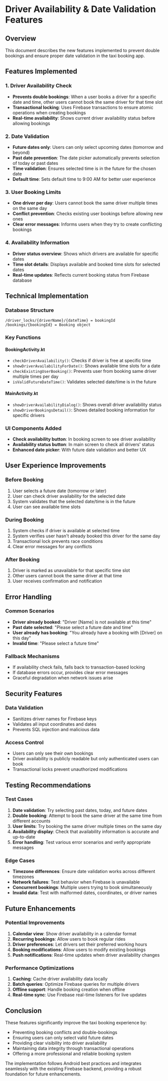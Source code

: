 # Driver Availability & Date Validation Features

## Overview
This document describes the new features implemented to prevent double bookings and ensure proper date validation in the taxi booking app.

## Features Implemented

### 1. Driver Availability Check
- **Prevents double bookings**: When a user books a driver for a specific date and time, other users cannot book the same driver for that time slot
- **Transactional locking**: Uses Firebase transactions to ensure atomic operations when creating bookings
- **Real-time availability**: Shows current driver availability status before allowing bookings

### 2. Date Validation
- **Future dates only**: Users can only select upcoming dates (tomorrow and beyond)
- **Past date prevention**: The date picker automatically prevents selection of today or past dates
- **Time validation**: Ensures selected time is in the future for the chosen date
- **Default time**: Sets default time to 9:00 AM for better user experience

### 3. User Booking Limits
- **One driver per day**: Users cannot book the same driver multiple times on the same day
- **Conflict prevention**: Checks existing user bookings before allowing new ones
- **Clear error messages**: Informs users when they try to create conflicting bookings

### 4. Availability Information
- **Driver status overview**: Shows which drivers are available for specific dates
- **Time slot details**: Displays available and booked time slots for selected dates
- **Real-time updates**: Reflects current booking status from Firebase database

## Technical Implementation

### Database Structure
```
/driver_locks/{driverName}/{dateTime} = bookingId
/bookings/{bookingId} = Booking object
```

### Key Functions

#### BookingActivity.kt
- `checkDriverAvailability()`: Checks if driver is free at specific time
- `showDriverAvailabilityForDate()`: Shows available time slots for a date
- `checkExistingUserBooking()`: Prevents user from booking same driver multiple times per day
- `isValidFutureDateTime()`: Validates selected date/time is in the future

#### MainActivity.kt
- `showDriverAvailabilityDialog()`: Shows overall driver availability status
- `showDriverBookingsDetail()`: Shows detailed booking information for specific drivers

### UI Components Added
- **Check availability button**: In booking screen to see driver availability
- **Availability status button**: In main screen to check all drivers' status
- **Enhanced date picker**: With future date validation and better UX

## User Experience Improvements

### Before Booking
1. User selects a future date (tomorrow or later)
2. User can check driver availability for the selected date
3. System validates that the selected date/time is in the future
4. User can see available time slots

### During Booking
1. System checks if driver is available at selected time
2. System verifies user hasn't already booked this driver for the same day
3. Transactional lock prevents race conditions
4. Clear error messages for any conflicts

### After Booking
1. Driver is marked as unavailable for that specific time slot
2. Other users cannot book the same driver at that time
3. User receives confirmation and notification

## Error Handling

### Common Scenarios
- **Driver already booked**: "Driver [Name] is not available at this time"
- **Past date selected**: "Please select a future date and time"
- **User already has booking**: "You already have a booking with [Driver] on this day"
- **Invalid time**: "Please select a future time"

### Fallback Mechanisms
- If availability check fails, falls back to transaction-based locking
- If database errors occur, provides clear error messages
- Graceful degradation when network issues arise

## Security Features

### Data Validation
- Sanitizes driver names for Firebase keys
- Validates all input coordinates and dates
- Prevents SQL injection and malicious data

### Access Control
- Users can only see their own bookings
- Driver availability is publicly readable but only authenticated users can book
- Transactional locks prevent unauthorized modifications

## Testing Recommendations

### Test Cases
1. **Date validation**: Try selecting past dates, today, and future dates
2. **Double booking**: Attempt to book the same driver at the same time from different accounts
3. **User limits**: Try booking the same driver multiple times on the same day
4. **Availability display**: Check that availability information is accurate and up-to-date
5. **Error handling**: Test various error scenarios and verify appropriate messages

### Edge Cases
- **Timezone differences**: Ensure date validation works across different timezones
- **Network failures**: Test behavior when Firebase is unavailable
- **Concurrent bookings**: Multiple users trying to book simultaneously
- **Invalid data**: Test with malformed dates, coordinates, or driver names

## Future Enhancements

### Potential Improvements
1. **Calendar view**: Show driver availability in a calendar format
2. **Recurring bookings**: Allow users to book regular rides
3. **Driver preferences**: Let drivers set their preferred working hours
4. **Booking modifications**: Allow users to modify existing bookings
5. **Push notifications**: Real-time updates when driver availability changes

### Performance Optimizations
1. **Caching**: Cache driver availability data locally
2. **Batch queries**: Optimize Firebase queries for multiple drivers
3. **Offline support**: Handle booking creation when offline
4. **Real-time sync**: Use Firebase real-time listeners for live updates

## Conclusion

These features significantly improve the taxi booking experience by:
- Preventing booking conflicts and double-bookings
- Ensuring users can only select valid future dates
- Providing clear visibility into driver availability
- Maintaining data integrity through transactional operations
- Offering a more professional and reliable booking system

The implementation follows Android best practices and integrates seamlessly with the existing Firebase backend, providing a robust foundation for future enhancements.
